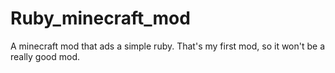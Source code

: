 # Ruby_minecraft_mod
A minecraft mod that ads a simple ruby. That's my first mod, so it won't be a really good mod.
